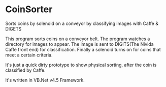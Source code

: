 # CoinSorter
Sorts coins by solenoid on a conveyor by classifying images with Caffe &amp; DIGETS

This program sorts coins on a conveyor belt. 
The program watches a directory for images to appear. 
The image is sent to DIGITS(The Nivida Caffe front end) for classification.
Finally a solenoid turns on for coins that meet a certain criteria.

It's just a quick dirty prototype to show physical sorting,
    after the coin is classified by Caffe.

It's written in VB.Net v4.5 Framework. 
